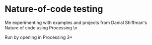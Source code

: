 # Nature-of-code testing
Me experimenting with examples and projects from Danial Shiffman's Nature of code using Processing \n

Run by opening in Processing 3+
